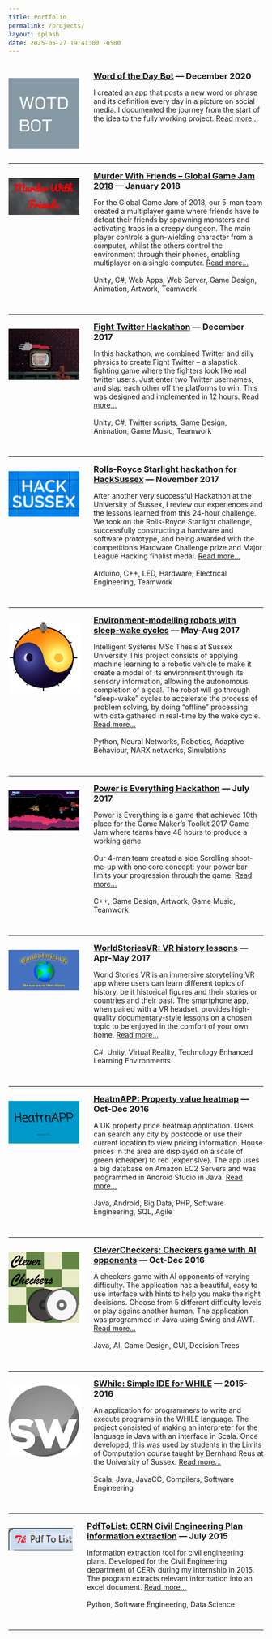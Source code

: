 ```yaml
---
title: Portfolio
permalink: /projects/
layout: splash  
date: 2025-05-27 19:41:00 -0500
---
```


<style>
.project-block {
  display: flex;
  align-items: flex-start;
  margin-bottom: 2em;
}

.project-image {
  width: 10em;
  object-fit: cover;
  margin-right: 2em;
  padding-top: 1em;
}

.project-text h3 {
  margin-top: 0;
  margin-bottom: 0.5em;
}
</style>


<!-- Template:
<div class="project-block">
    <img src="/assets/img/portfolio/<>.jpg" class="project-image">
    <div class="project-text">
        <h3>
            <a href="/portfolio/<>">Title</a> — Date
        </h3>
        <p>
            Description
        </p>
    </div>
</div>

<hr/>
-->


<br/>
<div class="project-block">
    <img src="../assets/img/portfolio/WOTDB_logo.jpg" class="project-image" alt="WordOfTheDayBot logo">
    <div class="project-text">
        <h3>
            <a href="/portfolio/word-of-the-day-bot">Word of the Day Bot</a> — December 2020
        </h3>
        <p>
            I created an app that posts a new word or phrase and its definition every day in a picture on social media.
            I documented the journey from the start of the idea to the fully working project. <a href="/portfolio/word-of-the-day-bot">Read more...</a>
        </p>
    </div>
</div>

<hr/>

<div class="project-block">
    <img src="../assets/img/portfolio/murder-with-friends-logo.png" class="project-image" width=300>
    <div class="project-text">
        <h3>
            <a href="../2018/01/01/murder-with-friends.html">Murder With Friends – Global Game Jam 2018</a> — January 2018
        </h3>
        <p>
            For the Global Game Jam of 2018, our 5-man team created a multiplayer game where friends have to defeat their friends by spawning monsters and activating traps in a creepy dungeon. The main player controls a gun-wielding character from a computer, whilst the others control the environment through their phones, enabling multiplayer on a single computer.  <a href="../2018/01/01/murder-with-friends.html">Read more...</a>
            <br><br>
            Unity, C#, Web Apps, Web Server, Game Design, Animation, Artwork, Teamwork
        </p>
    </div>
</div>

<hr/>

<div class="project-block">
    <img src="../assets/img/portfolio/Fight-twitter-logo.png" class="project-image" width=300>
    <div class="project-text">
        <h3>
            <a href="/2017/12/03/fight-twitter.html">Fight Twitter Hackathon</a> — December 2017
        </h3>
        <p>
            In this hackathon, we combined Twitter and silly physics to create Fight Twitter – a slapstick fighting game where the fighters look like real twitter users. Just enter two Twitter usernames, and slap each other off the platforms to win. This was designed and implemented in 12 hours. <a href="/2017/12/03/fight-twitter.html">Read more...</a>
            <br><br>
            Unity, C#, Twitter scripts, Game Design, Animation, Game Music, Teamwork
        </p>
    </div>
</div>

<hr/>

<div class="project-block">
    <img src="/assets/img/portfolio/hacksussex-logo.jpg" class="project-image">
    <div class="project-text">
        <h3>
            <a href="/2017/11/01/starlight-hackathon.html">Rolls-Royce Starlight hackathon for HackSussex</a> — November 2017
        </h3>
        <p>
            After another very successful Hackathon at the University of Sussex, I review our experiences and the lessons learned from this
            24-hour challenge. We took on the Rolls-Royce Starlight challenge, successfully constructing a hardware and software prototype,
            and being awarded with the competition’s Hardware Challenge prize and Major League Hacking finalist medal. 
            <a href="/2017/11/01/starlight-hackathon.html">Read more...</a>
            <br/><br/>
            Arduino, C++, LED, Hardware, Electrical Engineering, Teamwork
        </p>
    </div>
</div>

<hr/>

<div class="project-block">
    <img src="/assets/img/portfolio/Sleep-Wake-logo.png" class="project-image">
    <div class="project-text">
        <h3>
            <a href="/2017/08/01/sleep-wake.html">Environment-modelling robots with sleep-wake cycles</a> — May-Aug 2017
        </h3>
        <p>
            Intelligent Systems MSc Thesis at Sussex University
            This project consists of applying machine learning to a robotic vehicle to make it create a model of its environment through its
            sensory information, allowing the autonomous completion of a goal. The robot will go through “sleep-wake” cycles to accelerate
            the process of problem solving, by doing “offline” processing with data gathered in real-time by the wake cycle.
            <a href="/2017/08/01/sleep-wake.html">Read more...</a>
            <br><br>
            Python, Neural Networks, Robotics, Adaptive Behaviour, NARX networks, Simulations
        </p>
    </div>
</div>

<hr/>

<div class="project-block">
    <img src="/assets/img/portfolio/PIE_logo.png" class="project-image">
    <div class="project-text">
        <h3>
            <a href="/portfolio/power-is-everything">Power is Everything Hackathon</a> — July 2017
        </h3>
        <p>
            Power is Everything is a game that achieved 10th place for the Game Maker’s Toolkit 2017 Game Jam where teams have 48 hours to
            produce a working game.
            <br><br>
            Our 4-man team created a side Scrolling shoot-me-up with one core concept: your power bar limits your progression through the game. <a href="/portfolio/power-is-everything">Read more...</a>
            <br><br>
            C++, Game Design, Artwork, Game Music, Teamwork
        </p>
    </div>
</div>

<hr/>

<div class="project-block">
    <img src="/assets/img/portfolio/World-stories-VR.jpg" class="project-image">
    <div class="project-text">
        <h3>
            <a href="/portfolio/worldstoriesvr">WorldStoriesVR: VR history lessons</a> — Apr-May 2017
        </h3>
        <p>
            World Stories VR is an immersive storytelling VR app where users can learn different topics of history, be it historical figures
            and their stories or countries and their past. The smartphone app, when paired with a VR headset, provides high-quality documentary-style lessons on a chosen topic to be enjoyed in the comfort of your own home.
            <a href="/portfolio/worldstoriesvr">Read more...</a>
            <br><br>
            C#, Unity, Virtual Reality, Technology Enhanced Learning Environments
        </p>
    </div>
</div>

<hr/>

<div class="project-block">
    <img src="/assets/img/portfolio/heatmap_logo.png" class="project-image">
    <div class="project-text">
        <h3>
            <a href="/portfolio/heatmapp">HeatmAPP: Property value heatmap</a> — Oct-Dec 2016
        </h3>
        <p>
            A UK property price heatmap application. Users can search any city by postcode or use their current location to view pricing
            information. House prices in the area are displayed on a scale of green (cheaper) to red (expensive). The app uses a big database
            on Amazon EC2 Servers and was programmed in Android Studio in Java.
            <a href="/portfolio/heatmapp">Read more...</a>
            <br><br>
            Java, Android, Big Data, PHP, Software Engineering, SQL, Agile
        </p>
    </div>
</div>

<hr/>

<div class="project-block">
    <img src="/assets/img/portfolio/Clever-checkers-logo.png" class="project-image">
    <div class="project-text">
        <h3>
            <a href="/portfolio/clever-checkers">CleverCheckers: Checkers game with AI opponents</a> — Oct-Dec 2016
        </h3>
        <p>
            A checkers game with AI opponents of varying difficulty. The application has a beautiful, easy to use interface with hints to
            help you make the right decisions. Choose from 5 different difficulty levels or play agains another human. The application was
            programmed in Java using Swing and AWT.
            <a href="/portfolio/clever-checkers">Read more...</a>
            <br><br>
            Java, AI, Game Design, GUI, Decision Trees
        </p>
    </div>
</div>

<hr/>

<div class="project-block">
    <img src="/assets/img/portfolio/SWhile-logo.png" class="project-image">
    <div class="project-text">
        <h3>
            <a href="/portfolio/SWhile">SWhile: Simple IDE for WHILE</a> — 2015-2016
        </h3>
        <p>
            An application for programmers to write and execute programs in the WHILE language. The project consisted of making an
            interpreter for the language in Java with an interface in Scala.
            Once developed, this was used by students in the Limits of Computation course taught by Bernhard Reus at the University of Sussex.
            <a href="/portfolio/SWhile">Read more...</a>
            <br><br>
            Scala, Java, JavaCC, Compilers, Software Engineering
        </p>
    </div>
</div>

<hr/>

<div class="project-block">
    <img src="/assets/img/portfolio/pdf-to-list-logo.png" class="project-image">
    <div class="project-text">
        <h3>
            <a href="/portfolio/pdftolist">PdfToList: CERN Civil Engineering Plan information extraction</a> — July 2015
        </h3>
        <p>
            Information extraction tool for civil engineering plans. Developed for the Civil Engineering department of CERN during my
            internship in 2015. The program extracts relevant information into an excel document.
            <a href="/portfolio/pdftolist">Read more...</a>
            <br><br>
            Python, Software Engineering, Data Science
        </p>
    </div>
</div>

<hr/>

